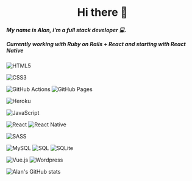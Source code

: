 <h1 align="center">
  Hi there 👋
</h1>

<h5 align="left">
  My name is Alan, i'm a full stack developer 💻.
  
  Currently working with Ruby on Rails + React and starting with React Native 
</h5>

<p align="center">
  
  <img
    src="https://img.shields.io/badge/-HTML5-E34F26?logo=html5&logoColor=white&style=flat"
    alt="HTML5"
  />

  <img
    src="https://img.shields.io/badge/-CSS3-1572B6?logo=css3&logoColor=white&style=flat"
    alt="CSS3"
  />



  <img
    src="https://img.shields.io/badge/GitHub%20Actions-2671E5.svg?logo=github%20actions&logoColor=white&style=flat"
    alt="GitHub Actions"
  />
  <img
    src="https://img.shields.io/badge/GitHub%20Pages-327FC7.svg?logo=github&logoColor=white&style=flat"
    alt="GitHub Pages"
  />

  <img
    src="https://img.shields.io/badge/Heroku-430098.svg?logo=heroku&logoColor=white&style=flat"
    alt="Heroku"
  />


  <img
    src="https://img.shields.io/badge/-JavaScript-F7DF1E?logo=javascript&logoColor=white&style=flat"
    alt="JavaScript"
  />




  <img
    src="https://img.shields.io/badge/React-20232a?logo=react&logoColor=%2361DAFB&style=for-the-badge&logo"
    alt="React"
  />
  <img
    src="https://img.shields.io/badge/React_Native-35434F.svg?logo=react&logoColor=%2361DAFB&style=for-the-badge&logo"
    alt="React Native"
  />

  <img
    src="https://img.shields.io/badge/-Sass-CC6699?logo=sass&logoColor=white&style=flat"
    alt="SASS"
  />
  
  <img
    src="https://img.shields.io/badge/MySQL-00f.svg?logo=mysql&logoColor=white&style=flat"
    alt="MySQL"
  />
  <img
    src="https://custom-icon-badges.herokuapp.com/badge/SQL-025E8C.svg?logo=database&logoColor=white&style=flat"
    alt="SQL"
  />
  <img
    src="https://img.shields.io/badge/SQLite-07405e.svg?logo=sqlite&logoColor=white&style=flat"
    alt="SQLite"
  />

   <img
    src="https://img.shields.io/badge/-Vue.js-4FC08D?logo=vue.js&logoColor=white&style=flat"
    alt="Vue.js"
  />
  <img
    src="https://img.shields.io/badge/Wordpress-21759B?logo=wordpress&logoColor=white&style=flat"
    alt="Wordpress"
  />

</p>

  ![Alan's GitHub stats](https://github-readme-stats.vercel.app/api?username=AlannDure&count_private=true&show_icons=true&theme=radical)

<!--
**AlannDure/AlannDure** is a ✨ _special_ ✨ repository because its `README.md` (this file) appears on your GitHub profile.

Here are some ideas to get you started:

- 🔭 I’m currently working on ...
- 🌱 I’m currently learning ...
- 👯 I’m looking to collaborate on ...
- 🤔 I’m looking for help with ...
- 💬 Ask me about ...
- 📫 How to reach me: ...
- 😄 Pronouns: ...
- ⚡ Fun fact: ...
-->
